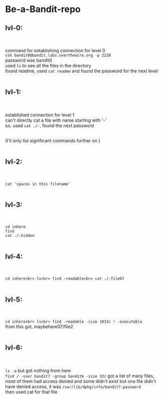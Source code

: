 # Be-a-Bandit-repo
## lvl-0:
<br><br>
    command for establishing connection for level 0<br>
    ```ssh bandit0@bandit.labs.overthewire.org -p 2220```<br>
       password was bandit0<br>
    used ```ls``` to see all the files in the directory<br>
    found readme, used ```cat readme``` and found the password for the next level<br>
<br>
## lvl-1:
<br><br>
    established connection for level 1<br>
    can't directly cat a file with name starting with '-'<br>
    so, used ```cat ./-```, found the next password<br>

<br>
(I'll only list significant commands further on )<br><br>

## lvl-2:
<br><br>
    ```cat 'spaces in this filename' ```<br>
<br>
## lvl-3:
<br><br>
    ``` cd inhere ```<br>
    `` find ``<br>
    `` cat ./.hidden ``<br>
<br>
## lvl-4:
<br><br>
    ```cd inhere<br>
       ls<br>
       find -readable<br>
       cat ./-file07```<br>
<br>
## lvl-5:
<br><br>
    ```cd inhere<br>
       ls<br>
       find -readable -size 1033c ! -executable```<br>
       from this got, maybehere07/file2<br>
<br>
## lvl-6:
<br><br>
    ```ls -a``` but got nothing from here<br>
    ```find / -user bandit7 -group bandit6 -size 33c``` got a list of many files, most of them had access denied and some didn't exist but one file didn't have denied access, it was ```/var/lib/dpkg/info/bandit7.password```<br>
    then used cat for that file<br>







